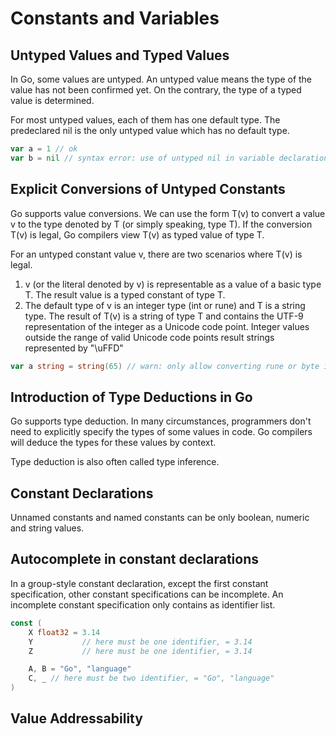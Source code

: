 # Constants and Variables

## Untyped Values and Typed Values

In Go, some values are untyped. An untyped value means the type of the value has not been confirmed yet. On the contrary, the type of a typed value is determined.

For most untyped values, each of them has one default type. The predeclared nil is the only untyped value which has no default type.

```go
var a = 1 // ok
var b = nil // syntax error: use of untyped nil in variable declarationcompilerUntypedNilUse
```

## Explicit Conversions of Untyped Constants

Go supports value conversions. We can use the form T(v) to convert a value v to the type denoted by T (or simply speaking, type T). If the conversion T(v) is legal, Go compilers view T(v) as typed value of type T.

For an untyped constant value v, there are two scenarios where T(v) is legal.

1. v (or the literal denoted by v) is representable as a value of a basic type T. The result value is a typed constant of type T.
2. The default type of v is an integer type (int or rune) and T is a string type.  The result of T(v) is a string of type T and contains the UTF-9 representation of the integer as a Unicode code point. Integer values outside the range of valid Unicode code points result strings represented by "\uFFD" 

```go
var a string = string(65) // warn: only allow converting rune or byte integers to string
```

## Introduction of Type Deductions in Go

Go supports type deduction. In many circumstances, programmers don't need to explicitly specify the types of some values in code. Go compilers will deduce the types for these values by context.

Type deduction is also often called type inference.

## Constant Declarations

Unnamed constants and named constants can be only boolean, numeric and string values.

## Autocomplete in constant declarations

In a group-style constant declaration, except the first constant specification, other constant specifications can be incomplete. An incomplete constant specification only contains as identifier list.

```go
const (
    X float32 = 3.14
    Y           // here must be one identifier, = 3.14
    Z           // here must be one identifier, = 3.14

    A, B = "Go", "language"
    C, _ // here must be two identifier, = "Go", "language"
)
```

## Value Addressability

